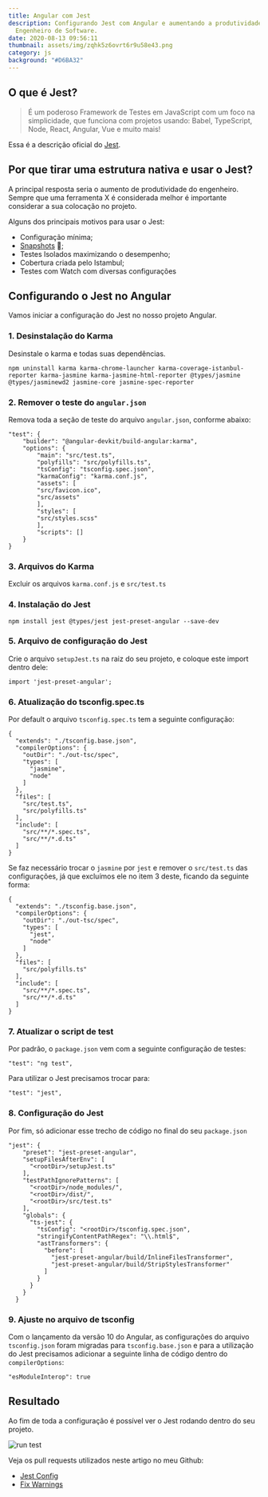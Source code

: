 ```yaml
---
title: Angular com Jest
description: Configurando Jest com Angular e aumentando a produtividade do
  Engenheiro de Software.
date: 2020-08-13 09:56:11
thumbnail: assets/img/zqhk5z6ovrt6r9u58e43.png
category: js
background: "#D6BA32"
---
```

## O que é Jest?
> É um poderoso Framework de Testes em JavaScript com um foco na simplicidade, que funciona com projetos usando: Babel, TypeScript, Node, React, Angular, Vue e muito mais!

Essa é a descrição oficial do [Jest](https://jestjs.io/pt-BR/).

## Por que tirar uma estrutura nativa e usar o Jest?

A principal resposta seria o aumento de produtividade do engenheiro. Sempre que uma ferramenta X é considerada melhor é importante considerar a sua colocação no projeto.

Alguns dos principais motivos para usar o Jest:
- Configuração mínima;
- [Snapshots](https://jestjs.io/docs/en/snapshot-testing) 📸;
- Testes Isolados maximizando o desempenho;
- Cobertura criada pelo Istambul;
- Testes com Watch com diversas configurações


## Configurando o Jest no Angular

Vamos iniciar a configuração do Jest no nosso projeto Angular.

### 1. Desinstalação do Karma
Desinstale o karma e todas suas dependências.

```
npm uninstall karma karma-chrome-launcher karma-coverage-istanbul-reporter karma-jasmine karma-jasmine-html-reporter @types/jasmine @types/jasminewd2 jasmine-core jasmine-spec-reporter
```

### 2. Remover o teste do `angular.json`
Remova toda a seção de teste do arquivo `angular.json`, conforme abaixo:

```
"test": {
    "builder": "@angular-devkit/build-angular:karma",
    "options": {
        "main": "src/test.ts",
        "polyfills": "src/polyfills.ts",
        "tsConfig": "tsconfig.spec.json",
        "karmaConfig": "karma.conf.js",
        "assets": [
        "src/favicon.ico",
        "src/assets"
        ],
        "styles": [
        "src/styles.scss"
        ],
        "scripts": []
    }
}
```

### 3. Arquivos do Karma
Excluir os arquivos `karma.conf.js` e `src/test.ts`

### 4. Instalação do Jest

```
npm install jest @types/jest jest-preset-angular --save-dev
```

### 5. Arquivo de configuração do Jest

Crie o arquivo `setupJest.ts` na raiz do seu projeto, e coloque este import dentro dele:

```
import 'jest-preset-angular';
```

### 6. Atualização do tsconfig.spec.ts

Por default o arquivo `tsconfig.spec.ts` tem a seguinte configuração:

```
{
  "extends": "./tsconfig.base.json",
  "compilerOptions": {
    "outDir": "./out-tsc/spec",
    "types": [
      "jasmine",
      "node"
    ]
  },
  "files": [
    "src/test.ts",
    "src/polyfills.ts"
  ],
  "include": [
    "src/**/*.spec.ts",
    "src/**/*.d.ts"
  ]
}
```

Se faz necessário trocar o `jasmine` por `jest` e remover o `src/test.ts` das configurações, já que excluímos ele no item 3 deste, ficando da seguinte forma:

```
{
  "extends": "./tsconfig.base.json",
  "compilerOptions": {
    "outDir": "./out-tsc/spec",
    "types": [
      "jest",
      "node"
    ]
  },
  "files": [
    "src/polyfills.ts"
  ],
  "include": [
    "src/**/*.spec.ts",
    "src/**/*.d.ts"
  ]
}
```

### 7. Atualizar o script de test

Por padrão, o `package.json` vem com a seguinte configuração de testes:

```
"test": "ng test",
```

Para utilizar o Jest precisamos trocar para: 

```
"test": "jest",
```

### 8. Configuração do Jest

Por fim, só adicionar esse trecho de código no final do seu `package.json`

```
"jest": {
    "preset": "jest-preset-angular",
    "setupFilesAfterEnv": [
      "<rootDir>/setupJest.ts"
    ],
    "testPathIgnorePatterns": [
      "<rootDir>/node_modules/",
      "<rootDir>/dist/",
      "<rootDir>/src/test.ts"
    ],
    "globals": {
      "ts-jest": {
        "tsConfig": "<rootDir>/tsconfig.spec.json",
        "stringifyContentPathRegex": "\\.html$",
        "astTransformers": {
          "before": [
            "jest-preset-angular/build/InlineFilesTransformer",
            "jest-preset-angular/build/StripStylesTransformer"
          ]
        }
      }
    }
  }
```

### 9. Ajuste no arquivo de tsconfig

Com o lançamento da versão 10 do Angular, as configurações do arquivo `tsconfig.json` foram migradas para `tsconfig.base.json` e para a utilização do Jest precisamos adicionar a seguinte linha de código dentro do `compilerOptions`:
```
"esModuleInterop": true
```

## Resultado

Ao fim de toda a configuração é possível ver o Jest rodando dentro do seu projeto.

![run test](https://dev-to-uploads.s3.amazonaws.com/i/890gv8krdpc2sa0bbwea.gif)

Veja os pull requests utilizados neste artigo no meu Github: 
- [Jest Config](https://github.com/brunoromeiro/2020-site/pull/11)
- [Fix Warnings](https://github.com/brunoromeiro/2020-site/pull/12)
